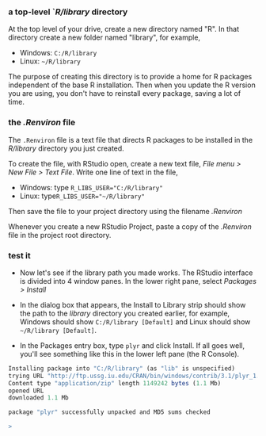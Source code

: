 ### a top-level \`*R/library* directory

At the top level of your drive, create a new directory named "R". In that directory create a new folder named "library", for example,

-   Windows: `C:/R/library`
-   Linux: `~/R/library`

The purpose of creating this directory is to provide a home for R packages independent of the base R installation. Then when you update the R version you are using, you don't have to reinstall every package, saving a lot of time.

### the *.Renviron* file

The `.Renviron` file is a text file that directs R packages to be installed in the *R/library* directory you just created.

To create the file, with RStudio open, create a new text file, *File menu &gt; New File &gt; Text File*. Write one line of text in the file,

-   Windows: type `R_LIBS_USER="C:/R/library"`
-   Linux: type`R_LIBS_USER="~/R/library"`

Then save the file to your project directory using the filename *.Renviron*

Whenever you create a new RStudio Project, paste a copy of the *.Renviron* file in the project root directory.

### test it

-   Now let's see if the library path you made works. The RStudio interface is divided into 4 window panes. In the lower right pane, select *Packages &gt; Install*

-   In the dialog box that appears, the Install to Library strip should show the path to the *library* directory you created earlier, for example, Windows should show `C:/R/library [Default]` and Linux should show `~/R/library [Default]`.

-   In the Packages entry box, type `plyr` and click Install. If all goes well, you'll see something like this in the lower left pane (the R Console).

``` r
Installing package into "C:/R/library" (as "lib" is unspecified)
trying URL "http://ftp.ussg.iu.edu/CRAN/bin/windows/contrib/3.1/plyr_1.8.1.zip"
Content type "application/zip" length 1149242 bytes (1.1 Mb)
opened URL
downloaded 1.1 Mb

package "plyr" successfully unpacked and MD5 sums checked

>
```
